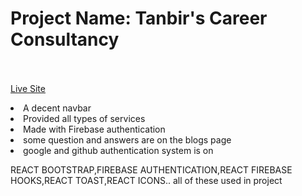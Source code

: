 # Project Name: Tanbir's Career Consultancy <br></br>
[Live Site]()
 
 <li>A decent navbar</li>
 <li>Provided all types of services </li>
 <li>Made with Firebase authentication</li>
 <li>some question and answers are on the blogs page</li>
 <li>google and github authentication system is on</li>
 <p>REACT BOOTSTRAP,FIREBASE AUTHENTICATION,REACT FIREBASE HOOKS,REACT TOAST,REACT ICONS.. all of these used in project</p>